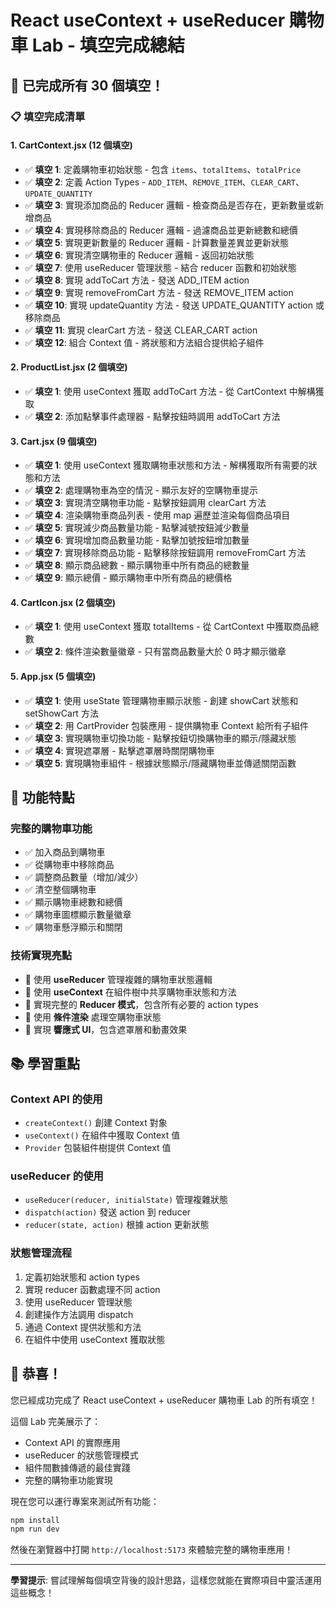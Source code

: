 # React useContext + useReducer 購物車 Lab - 填空完成總結

## 🎯 已完成所有 30 個填空！

### 📋 填空完成清單

#### 1. CartContext.jsx (12 個填空)
- ✅ **填空 1**: 定義購物車初始狀態 - 包含 `items`、`totalItems`、`totalPrice`
- ✅ **填空 2**: 定義 Action Types - `ADD_ITEM`、`REMOVE_ITEM`、`CLEAR_CART`、`UPDATE_QUANTITY`
- ✅ **填空 3**: 實現添加商品的 Reducer 邏輯 - 檢查商品是否存在，更新數量或新增商品
- ✅ **填空 4**: 實現移除商品的 Reducer 邏輯 - 過濾商品並更新總數和總價
- ✅ **填空 5**: 實現更新數量的 Reducer 邏輯 - 計算數量差異並更新狀態
- ✅ **填空 6**: 實現清空購物車的 Reducer 邏輯 - 返回初始狀態
- ✅ **填空 7**: 使用 useReducer 管理狀態 - 結合 reducer 函數和初始狀態
- ✅ **填空 8**: 實現 addToCart 方法 - 發送 ADD_ITEM action
- ✅ **填空 9**: 實現 removeFromCart 方法 - 發送 REMOVE_ITEM action
- ✅ **填空 10**: 實現 updateQuantity 方法 - 發送 UPDATE_QUANTITY action 或移除商品
- ✅ **填空 11**: 實現 clearCart 方法 - 發送 CLEAR_CART action
- ✅ **填空 12**: 組合 Context 值 - 將狀態和方法組合提供給子組件

#### 2. ProductList.jsx (2 個填空)
- ✅ **填空 1**: 使用 useContext 獲取 addToCart 方法 - 從 CartContext 中解構獲取
- ✅ **填空 2**: 添加點擊事件處理器 - 點擊按鈕時調用 addToCart 方法

#### 3. Cart.jsx (9 個填空)
- ✅ **填空 1**: 使用 useContext 獲取購物車狀態和方法 - 解構獲取所有需要的狀態和方法
- ✅ **填空 2**: 處理購物車為空的情況 - 顯示友好的空購物車提示
- ✅ **填空 3**: 實現清空購物車功能 - 點擊按鈕調用 clearCart 方法
- ✅ **填空 4**: 渲染購物車商品列表 - 使用 map 遍歷並渲染每個商品項目
- ✅ **填空 5**: 實現減少商品數量功能 - 點擊減號按鈕減少數量
- ✅ **填空 6**: 實現增加商品數量功能 - 點擊加號按鈕增加數量
- ✅ **填空 7**: 實現移除商品功能 - 點擊移除按鈕調用 removeFromCart 方法
- ✅ **填空 8**: 顯示商品總數 - 顯示購物車中所有商品的總數量
- ✅ **填空 9**: 顯示總價 - 顯示購物車中所有商品的總價格

#### 4. CartIcon.jsx (2 個填空)
- ✅ **填空 1**: 使用 useContext 獲取 totalItems - 從 CartContext 中獲取商品總數
- ✅ **填空 2**: 條件渲染數量徽章 - 只有當商品數量大於 0 時才顯示徽章

#### 5. App.jsx (5 個填空)
- ✅ **填空 1**: 使用 useState 管理購物車顯示狀態 - 創建 showCart 狀態和 setShowCart 方法
- ✅ **填空 2**: 用 CartProvider 包裝應用 - 提供購物車 Context 給所有子組件
- ✅ **填空 3**: 實現購物車切換功能 - 點擊按鈕切換購物車的顯示/隱藏狀態
- ✅ **填空 4**: 實現遮罩層 - 點擊遮罩層時關閉購物車
- ✅ **填空 5**: 實現購物車組件 - 根據狀態顯示/隱藏購物車並傳遞關閉函數

## 🚀 功能特點

### 完整的購物車功能
- ✅ 加入商品到購物車
- ✅ 從購物車中移除商品
- ✅ 調整商品數量（增加/減少）
- ✅ 清空整個購物車
- ✅ 顯示購物車總數和總價
- ✅ 購物車圖標顯示數量徽章
- ✅ 購物車懸浮顯示和關閉

### 技術實現亮點
- 🔧 使用 **useReducer** 管理複雜的購物車狀態邏輯
- 🔧 使用 **useContext** 在組件樹中共享購物車狀態和方法
- 🔧 實現完整的 **Reducer 模式**，包含所有必要的 action types
- 🔧 使用 **條件渲染** 處理空購物車狀態
- 🔧 實現 **響應式 UI**，包含遮罩層和動畫效果

## 📚 學習重點

### Context API 的使用
- `createContext()` 創建 Context 對象
- `useContext()` 在組件中獲取 Context 值
- `Provider` 包裝組件樹提供 Context 值

### useReducer 的使用
- `useReducer(reducer, initialState)` 管理複雜狀態
- `dispatch(action)` 發送 action 到 reducer
- `reducer(state, action)` 根據 action 更新狀態

### 狀態管理流程
1. 定義初始狀態和 action types
2. 實現 reducer 函數處理不同 action
3. 使用 useReducer 管理狀態
4. 創建操作方法調用 dispatch
5. 通過 Context 提供狀態和方法
6. 在組件中使用 useContext 獲取狀態

## 🎉 恭喜！

您已經成功完成了 React useContext + useReducer 購物車 Lab 的所有填空！

這個 Lab 完美展示了：
- Context API 的實際應用
- useReducer 的狀態管理模式
- 組件間數據傳遞的最佳實踐
- 完整的購物車功能實現

現在您可以運行專案來測試所有功能：
```bash
npm install
npm run dev
```

然後在瀏覽器中打開 `http://localhost:5173` 來體驗完整的購物車應用！

---

**學習提示**: 嘗試理解每個填空背後的設計思路，這樣您就能在實際項目中靈活運用這些概念！ 
